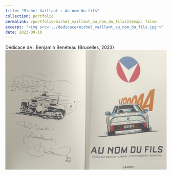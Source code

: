 ```yaml
---
title: "Michel Vaillant : Au nom du fils"
collection: portfolio
permalink: /portfolio/michel_vaillant_au_nom_du_filssitemap: false
excerpt: "<img src='../dedicace/michel_vaillant_au_nom_du_fils.jpg'>"
date: 2023-09-10
---
```


Dédicace de : Benjamin Benéteau (Bruxelles, 2023)
<img src='../dedicace/michel_vaillant_au_nom_du_fils.jpg'>